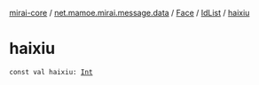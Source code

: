 [mirai-core](../../../index.md) / [net.mamoe.mirai.message.data](../../index.md) / [Face](../index.md) / [IdList](index.md) / [haixiu](./haixiu.md)

# haixiu

`const val haixiu: `[`Int`](https://kotlinlang.org/api/latest/jvm/stdlib/kotlin/-int/index.html)